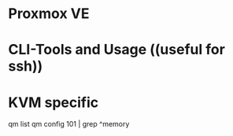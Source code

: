 #
#	Proxmox VE
#
#	CLI-Tools and Usage ((useful for ssh))
#

# KVM specific
qm list
qm config 101 | grep ^memory
